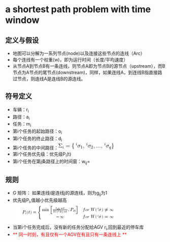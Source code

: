 # a shortest path problem with time window

## 定义与假设

* 地图可以分解为一系列节点(node)以及连接这些节点的连线（Arc）
* 每个连线有一个权重(w)，即为运行时间（长度/平均速度）
* 从节点A到节点B有一条连线，则节点A即为节点B的源节点（upstream），而B节点为A节点的尾节点(downstream)，同样，如果连线A，到连线B指直接路过节点，则连线A是连线B的源连线。


## 符号定义
* 车辆：r<sub>i</sub>
* 路径：a<sub>i</sub>
* 任务：m<sub>i</sub>
* 第i个任务的起始路径：o<sub>i</sub>
* 第i个任务的终止路径：d<sub>i</sub>
* 第i个任务的中间路径：![image](https://github.com/YujieLu/pathplaning/blob/master/literature/Equations/Eqn1.gif)
* 第i个任务优先级：优先级P<sub>i</sub>(t)
* 第i个任务在第j条路径上的时间窗：w<sub>ij</sub>=


## 规则
* G 矩阵： 如果连线i是连线j的源连线，则为g<sub>ij</sub>为1
* 优先级P<sub>i</sub>,值越小优先级越高
	![image](https://github.com/YujieLu/pathplaning/blob/master/literature/Equations/Eqn2.png)
* 当第i个任务完成后，没有新的任务分配给AGV r<sub>i</sub>,回到最近的停车库
* <font color=red>** 同一时刻，有且仅有一个AGV在有且只有一条连线上 **</font>

